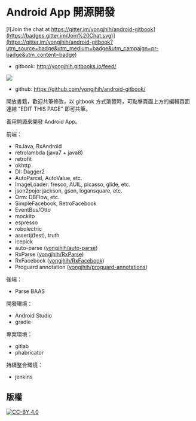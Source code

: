 # Android App 開源開發

[![Join the chat at https://gitter.im/yongjhih/android-gitbook](https://badges.gitter.im/Join%20Chat.svg)](https://gitter.im/yongjhih/android-gitbook?utm_source=badge&utm_medium=badge&utm_campaign=pr-badge&utm_content=badge)

* gitbook: http://yongjhih.gitbooks.io/feed/

[![](cover.jpg)](http://yongjhih.gitbooks.io/feed/)

<!--
<img src="cover.jpg" style="border: 1px solid black !important" />

<img src="cover.jpg" border="1" />
-->

* github: https://github.com/yongjhih/android-gitbook/

開放書籍，歡迎共筆修改，以 gitbook 方式瀏覽時，可點擊頁面上方的編輯頁面連結 "EDIT THIS PAGE" 即可共筆。

善用開源來開發 Android App。

前端：

* RxJava, RxAndroid
* retrolambda (java7 + java8)
* retrofit
* okhttp
* DI: Dagger2
* AutoParcel, AutoValue, etc.
* ImageLoader: fresco, AUIL, picasso, glide, etc.
* json2pojo: jackson, gson, logansquare, etc.
* Orm: DBFlow, etc.
* SimpleFacebook, RetroFacebook
* EventBus/Otto
* mockito
* espresso
* robolectric
* assertj(fest), truth
* icepick
* auto-parse ([yongjhih/auto-parse](https://github.com/yongjhih/auto-parse))
* RxParse ([yongjhih/RxParse](https://github.com/yongjhih/RxParse))
* RxFacebook ([yongjhih/RxFacebook](https://github.com/yongjhih/RxFacebook))
* Proguard annotation ([yongjhih/proguard-annotations](https://github.com/yongjhih/proguard-annotations))

後端：

* Parse BAAS
 
開發環境：

* Android Studio
* gradle

專案環境：

* gitlab
* phabricator

持續整合環境：

* jenkins

## 版權

[![CC-BY 4.0](http://creativecommons.tw/sites/creativecommons.tw/files/cc-by.png)](https://creativecommons.org/licenses/by/4.0/legalcode.txt)